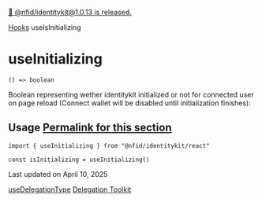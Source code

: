 [🎉 @nfid/identitykit@1.0.13 is released.](https://www.npmjs.com/package/@nfid/identitykit)

[Hooks](https://identitykit.xyz/docs/hooks/useIdentityKit "Hooks") useIsInitializing

# useInitializing

`() => boolean`

Boolean representing wether identitykit initialized or not for connected user on page reload
(Connect wallet will be disabled until initialization finishes):

## Usage [Permalink for this section](https://identitykit.xyz/docs/hooks/useIsInitializing\#usage)

```nextra-code
import { useInitializing } from "@nfid/identitykit/react"

const isInitializing = useInitializing()
```

Last updated on April 10, 2025

[useDelegationType](https://identitykit.xyz/docs/hooks/useDelegationType "useDelegationType") [Delegation Toolkit](https://identitykit.xyz/docs/miscellaneous/delegation-toolkit "Delegation Toolkit")